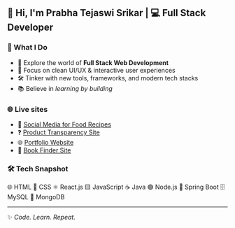 ## 👋 Hi, I'm Prabha Tejaswi Srikar | 💻 Full Stack Developer 
### 🌟 What I Do  
- 🚀 Explore the world of **Full Stack Web Development**  
- 🎨 Focus on clean UI/UX & interactive user experiences  
- 🛠️ Tinker with new tools, frameworks, and modern tech stacks  
- 📚 Believe in *learning by building*  
### 🌐 Live sites
- 🍲 [Social Media for Food Recipes](https://food-recipie-website-srikar.onrender.com/)
- ❓ [Product Transparency Site](#)
- 🌐 [Portfolio Website](https://shreekerprabha06-code.github.io/portfoliowebsite/)
- 📖 [Book Finder Site](https://bookfinder02.netlify.app/)
  
### 🛠️ Tech Snapshot  

🌐 HTML  🎨 CSS  ⚛️ React.js  🟨 JavaScript  ☕ Java  🟢 Node.js  🌱 Spring Boot 🗄️ MySQL  🍃 MongoDB  

---
✨ *Code. Learn. Repeat.*  
